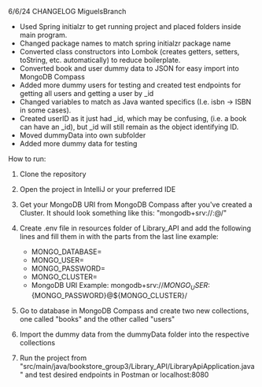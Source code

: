 6/6/24 CHANGELOG MiguelsBranch
- Used Spring initialzr to get running project and placed folders inside main program. 
- Changed package names to match spring initialzr package name
- Converted class constructors into Lombok (creates getters, setters, toString, etc. automatically) to reduce boilerplate.
- Converted book and user dummy data to JSON for easy import into MongoDB Compass
- Added more dummy users for testing and created test endpoints for getting all users and getting a user by _id
- Changed variables to match as Java wanted specifics (I.e. isbn -> ISBN in some cases).
- Created userID as it just had _id, which may be confusing, (i.e. a book can have an _id), but _id will still remain as the object identifying ID.
- Moved dummyData into own subfolder
- Added more dummy data for testing

How to run:
1. Clone the repository
2. Open the project in IntelliJ or your preferred IDE
3. Get your MongoDB URI from MongoDB Compass after you've created a Cluster. It should look something like this: "mongodb+srv://<username>:<password>@<cluster>/<database>"

4. Create .env file in resources folder of Library_API and add the following lines and fill them in with the parts from the last line example:
    - MONGO_DATABASE=<yourDatabaseName>
    - MONGO_USER=<yourDatabaseUsername>
    - MONGO_PASSWORD=<yourDatabasePassword>
    - MONGO_CLUSTER=<yourDatabasePassword>
    - MongoDB URI Example: mongodb+srv://${MONGO_USER}:${MONGO_PASSWORD}@${MONGO_CLUSTER}/
      
5. Go to database in MongoDB Compass and create two new collections, one called "books" and the other called "users"
6. Import the dummy data from the dummyData folder into the respective collections
7. Run the project from "src/main/java/bookstore_group3/Library_API/LibraryApiApplication.java" and test desired endpoints in Postman or localhost:8080
